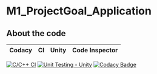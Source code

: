 # M1_ProjectGoal_Application

## About the code
| Codacy | CI | Unity | Code Inspector |
| --- | --- | --- | --- |
[![C/C++ CI](https://github.com/Manjunadh521/M1_ProjectGoal_App/actions/workflows/c-cpp.yml/badge.svg)](https://github.com/Manjunadh521/M1_ProjectGoal_App/actions/workflows/c-cpp.yml)
[![Unit Testing - Unity](https://github.com/Manjunadh521/M1_ProjectGoal_App/actions/workflows/unity.yml/badge.svg)](https://github.com/Manjunadh521/M1_ProjectGoal_App/actions/workflows/unity.yml)
[![Codacy Badge](https://api.codacy.com/project/badge/Grade/a1edf2417a2e46699e8245f518c674f4)](https://app.codacy.com/organizations/gh/praveenraj2001/repositories)


